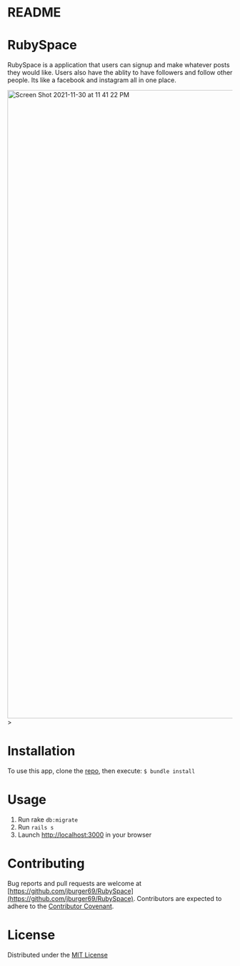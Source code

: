 # README


# RubySpace
RubySpace is a application that users can signup and make whatever posts they would like. Users also have the ablity to have followers and follow other people. Its like a facebook and instagram all in one place.



<img width="1407" alt="Screen Shot 2021-11-30 at 11 41 22 PM" src="https://user-images.githubusercontent.com/71084231/144173867-86958779-4b29-4e70-a9da-4264181a1bc1.png">
>

# Installation
To use this app, clone the [repo](https://github.com/jburger69/RubySpace), then execute:
`$ bundle install`

# Usage
1. Run rake `db:migrate`
2. Run `rails s`
3. Launch [http://localhost:3000](http://localhost:3000) in your browser

# Contributing
Bug reports and pull requests are welcome at [https://github.com/jburger69/RubySpace](https://github.com/jburger69/RubySpace). Contributors are expected to adhere to the [Contributor Covenant](https://www.contributor-covenant.org/).

# License
Distributed under the [MIT License](https://opensource.org/licenses/MIT)
